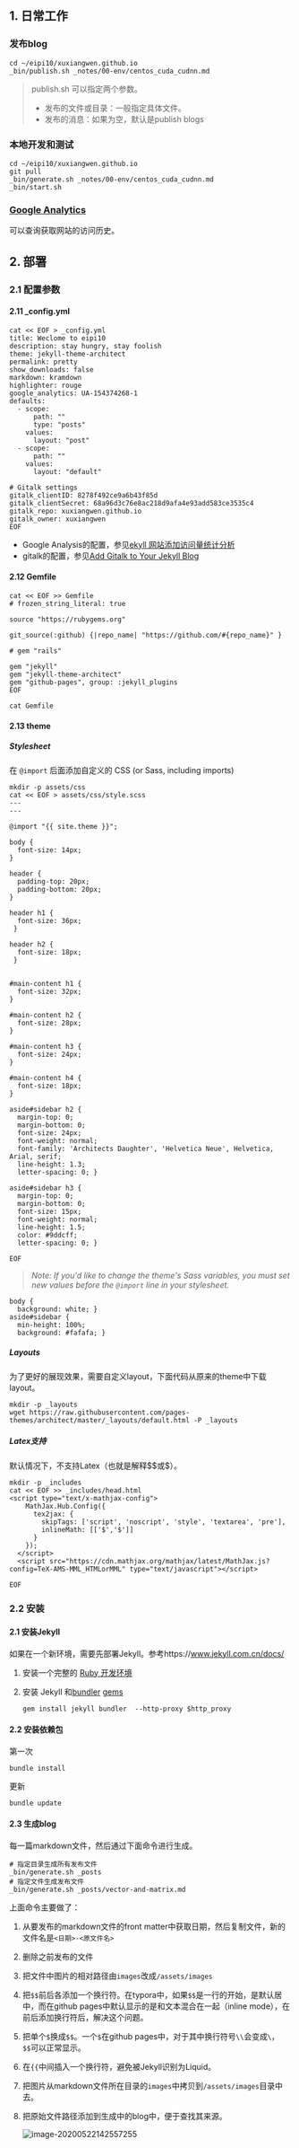 ## 1. 日常工作

### 发布blog

~~~shell
cd ~/eipi10/xuxiangwen.github.io
_bin/publish.sh _notes/00-env/centos_cuda_cudnn.md
~~~

> publish.sh 可以指定两个参数。
>
> - 发布的文件或目录：一般指定具体文件。
> - 发布的消息：如果为空，默认是publish blogs

### 本地开发和测试

~~~shell
cd ~/eipi10/xuxiangwen.github.io
git pull
_bin/generate.sh _notes/00-env/centos_cuda_cudnn.md
_bin/start.sh
~~~

### [Google Analytics](https://analytics.google.com/)

可以查询获取网站的访问历史。

## 2. 部署

### 2.1 配置参数

#### 2.11 _config.yml

~~~shell
cat << EOF > _config.yml
title: Weclome to eipi10
description: stay hungry, stay foolish
theme: jekyll-theme-architect
permalink: pretty 
show_downloads: false
markdown: kramdown
highlighter: rouge
google_analytics: UA-154374268-1
defaults:
  - scope:
      path: ""
      type: "posts"
    values:
      layout: "post"
  - scope:
      path: ""
    values:
      layout: "default"

# Gitalk settings
gitalk_clientID: 8278f492ce9a6b43f85d
gitalk_clientSecret: 68a96d3c76e8ac218d9afa4e93add583ce3535c4
gitalk_repo: xuxiangwen.github.io
gitalk_owner: xuxiangwen
EOF

~~~

- Google Analysis的配置，参见[ekyll 网站添加访问量统计分析](https://shen.bioinit.com/topic/life/2019-06-03-jekyll-add-page-view/)
- gitalk的配置，参见[Add Gitalk to Your Jekyll Blog](https://aerolith.ink/2018/08/25/Gitalk/)

#### 2.12 Gemfile

~~~shell
cat << EOF >> Gemfile
# frozen_string_literal: true

source "https://rubygems.org"

git_source(:github) {|repo_name| "https://github.com/#{repo_name}" }

# gem "rails"

gem "jekyll"
gem "jekyll-theme-architect"
gem "github-pages", group: :jekyll_plugins
EOF

cat Gemfile
~~~

#### 2.13 theme

##### Stylesheet

在 `@import` 后面添加自定义的 CSS (or Sass, including imports)

~~~shell
mkdir -p assets/css
cat << EOF > assets/css/style.scss
---
---

@import "{{ site.theme }}";

body {
  font-size: 14px;
}

header {
  padding-top: 20px;
  padding-bottom: 20px;
}

header h1 {
  font-size: 36px;
 }
  
header h2 {
  font-size: 18px;
 }  
  
 
#main-content h1 {
  font-size: 32px;
}

#main-content h2 {
  font-size: 28px;
}

#main-content h3 {
  font-size: 24px;
}

#main-content h4 {
  font-size: 18px;
}

aside#sidebar h2 {
  margin-top: 0;
  margin-bottom: 0;
  font-size: 24px;
  font-weight: normal;
  font-family: 'Architects Daughter', 'Helvetica Neue', Helvetica, Arial, serif;
  line-height: 1.3;
  letter-spacing: 0; }

aside#sidebar h3 {
  margin-top: 0;
  margin-bottom: 0;
  font-size: 15px;
  font-weight: normal;
  line-height: 1.5;
  color: #9ddcff;
  letter-spacing: 0; }

EOF
~~~

> *Note: If you'd like to change the theme's Sass variables, you must set new values before the `@import` line in your stylesheet.*

~~~shell
body {
  background: white; }
aside#sidebar {
  min-height: 100%;
  background: #fafafa; }
~~~

##### Layouts

为了更好的展现效果，需要自定义layout，下面代码从原来的theme中下载layout。

~~~shell
mkdir -p _layouts
wget https://raw.githubusercontent.com/pages-themes/architect/master/_layouts/default.html -P _layouts
~~~

##### Latex支持

默认情况下，不支持Latex（也就是解释\$\$或\$）。

~~~shell
mkdir -p _includes
cat << EOF >> _includes/head.html
<script type="text/x-mathjax-config">
    MathJax.Hub.Config({
      tex2jax: {
        skipTags: ['script', 'noscript', 'style', 'textarea', 'pre'],
        inlineMath: [['$','$']]
      }
    });
  </script>
  <script src="https://cdn.mathjax.org/mathjax/latest/MathJax.js?config=TeX-AMS-MML_HTMLorMML" type="text/javascript"></script> 
  
EOF
~~~



### 2.2 安装

#### 2.1 安装Jekyll

如果在一个新环境，需要先部署Jekyll。参考https://www.jekyll.com.cn/docs/

1. 安装一个完整的 [Ruby 开发环境](ruby.md) 

2. 安装 Jekyll 和[bundler](https://www.jekyll.com.cn/docs/ruby-101/#bundler) [gems](https://www.jekyll.com.cn/docs/ruby-101/#gems)

   ```
   gem install jekyll bundler  --http-proxy $http_proxy
   ```

#### 2.2 安装依赖包

第一次

~~~shell
bundle install
~~~

更新

~~~shell
bundle update
~~~

#### 2.3 生成blog

每一篇markdown文件，然后通过下面命令进行生成。

~~~shell
# 指定目录生成所有发布文件
_bin/generate.sh _posts     
# 指定文件生成发布文件
_bin/generate.sh _posts/vector-and-matrix.md
~~~

上面命令主要做了：

1. 从要发布的markdown文件的front matter中获取日期，然后复制文件，新的文件名是`<日期>-<原文件名>`

2. 删除之前发布的文件

3. 把文件中图片的相对路径由`images`改成`/assets/images`

4. 把`$$`前后各添加一个换行符。在typora中，如果`$$`是一行的开始，是默认居中，而在github pages中默认显示的是和文本混合在一起（inline mode），在前后添加换行符后，解决这个问题。

5. 把单个`$`换成`$$`。一个`$`在github pages中，对于其中换行符号`\\`会变成`\`，`$$`可以正常显示。

6. 在`{{`中间插入一个换行符，避免被Jekyll识别为Liquid。

7. 把图片从markdown文件所在目录的`images`中拷贝到`/assets/images`目录中去。

8. 把原始文件路径添加到生成中的blog中，便于查找其来源。

   ![image-20200522142557255](images/image-20200522142557255.png)









